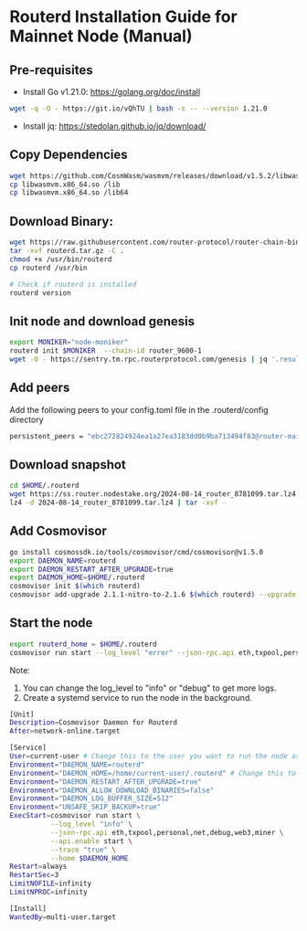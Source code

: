# Routerd Installation Guide for Mainnet Node (Manual)

## Pre-requisites
- Install Go v1.21.0: https://golang.org/doc/install
```bash
wget -q -O - https://git.io/vQhTU | bash -s -- --version 1.21.0
```

- Install jq: https://stedolan.github.io/jq/download/

## Copy Dependencies
```bash
wget https://github.com/CosmWasm/wasmvm/releases/download/v1.5.2/libwasmvm.x86_64.so
cp libwasmvm.x86_64.so /lib
cp libwasmvm.x86_64.so /lib64
```

## Download Binary: 
```bash
wget https://raw.githubusercontent.com/router-protocol/router-chain-binary-release/v2.1.6/linux/routerd.tar.gz
tar -xvf routerd.tar.gz -C .
chmod +x /usr/bin/routerd
cp routerd /usr/bin

# Check if routerd is installed
routerd version
```

## Init node and download genesis

```bash
export MONIKER="node-moniker"
routerd init $MONIKER  --chain-id router_9600-1
wget -O - https://sentry.tm.rpc.routerprotocol.com/genesis | jq '.result.genesis' > $HOME/.routerd/config/genesis.json
```

## Add peers
Add the following peers to your config.toml file in the .routerd/config directory

```bash
persistent_peers = "ebc272824924ea1a27ea3183dd0b9ba713494f83@router-mainnet-seed.autostake.com:27336,13a59edcee8ede7afa62ae054f266b44701cedc0@213.246.45.16:3656,10fec659763badc3ec55b845c2e6c17a70e77fd5@51.195.104.64:15656,49e4a20d999fe27868a67fc72bc6bf0e1424a610@188.214.133.133:26656,28459bddd2049d31cf642792e6bb87676edaee1e@65.109.61.125:23756,3f2556a0e390fa6f049e85fc0b27064f9ebdb9d7@57.129.28.26:26656,e90a88795977f7cc24982d5684f0f5a4581cd672@185.8.104.157:26656,fbb30fa866f318e9e1c48188711526fc69f66d18@188.214.133.174:26656"
```

## Download snapshot
```bash
cd $HOME/.routerd
wget https://ss.router.nodestake.org/2024-08-14_router_8781099.tar.lz4
lz4 -d 2024-08-14_router_8781099.tar.lz4 | tar -xvf -
```

## Add Cosmovisor
```bash
go install cosmossdk.io/tools/cosmovisor/cmd/cosmovisor@v1.5.0
export DAEMON_NAME=routerd
export DAEMON_RESTART_AFTER_UPGRADE=true
export DAEMON_HOME=$HOME/.routerd
cosmovisor init $(which routerd)
cosmovisor add-upgrade 2.1.1-nitro-to-2.1.6 $(which routerd) --upgrade-height 7673000
```

## Start the node

```bash
export routerd_home = $HOME/.routerd
cosmovisor run start --log_level "error" --json-rpc.api eth,txpool,personal,net,debug,web3,miner --api.enable start --trace "true" --home $routerd_home
```
Note: 
1. You can change the log_level to "info" or "debug" to get more logs.
2. Create a systemd service to run the node in the background.

```bash
[Unit]
Description=Cosmovisor Daemon for Routerd
After=network-online.target

[Service]
User=current-user # Change this to the user you want to run the node as
Environment="DAEMON_NAME=routerd"
Environment="DAEMON_HOME=/home/current-user/.routerd" # Change this to the home directory of the user
Environment="DAEMON_RESTART_AFTER_UPGRADE=true"
Environment="DAEMON_ALLOW_DOWNLOAD_BINARIES=false"
Environment="DAEMON_LOG_BUFFER_SIZE=512"
Environment="UNSAFE_SKIP_BACKUP=true"
ExecStart=cosmovisor run start \
          --log_level "info" \
          --json-rpc.api eth,txpool,personal,net,debug,web3,miner \
          --api.enable start \
          --trace "true" \
          --home $DAEMON_HOME
Restart=always
RestartSec=3
LimitNOFILE=infinity
LimitNPROC=infinity

[Install]
WantedBy=multi-user.target
```
